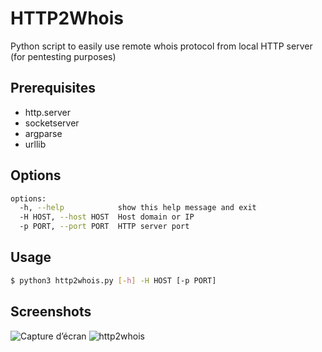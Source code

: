 # HTTP2Whois
Python script to easily use remote whois protocol from local HTTP server (for pentesting purposes)

## Prerequisites
- http.server
- socketserver
- argparse
- urllib

## Options

```bash
options:
  -h, --help            show this help message and exit
  -H HOST, --host HOST  Host domain or IP
  -p PORT, --port PORT  HTTP server port
```

## Usage

```bash
$ python3 http2whois.py [-h] -H HOST [-p PORT]
```
## Screenshots

![Capture d’écran](https://github.com/mathis2001/HTTP2Whois/assets/40497633/2d882ba7-ecc4-4828-9c41-1ffd95e7ab1d)
![http2whois](https://github.com/mathis2001/HTTP2Whois/assets/40497633/5492ee36-7b8a-4865-b598-7ff354ae8274)
